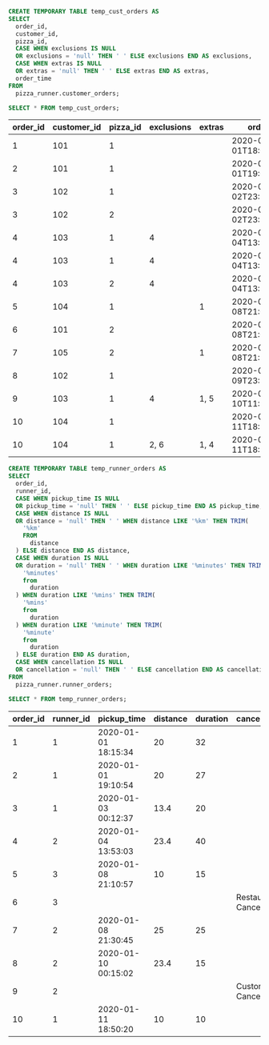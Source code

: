 ```SQL
CREATE TEMPORARY TABLE temp_cust_orders AS 
SELECT 
  order_id, 
  customer_id, 
  pizza_id, 
  CASE WHEN exclusions IS NULL 
  OR exclusions = 'null' THEN ' ' ELSE exclusions END AS exclusions, 
  CASE WHEN extras IS NULL 
  OR extras = 'null' THEN ' ' ELSE extras END AS extras, 
  order_time 
FROM 
  pizza_runner.customer_orders;
```
```SQL
SELECT * FROM temp_cust_orders;
```

| order_id | customer_id | pizza_id | exclusions | extras | order_time               |
| -------- | ----------- | -------- | ---------- | ------ | ------------------------ |
| 1        | 101         | 1        |            |        | 2020-01-01T18:05:02.000Z |
| 2        | 101         | 1        |            |        | 2020-01-01T19:00:52.000Z |
| 3        | 102         | 1        |            |        | 2020-01-02T23:51:23.000Z |
| 3        | 102         | 2        |            |        | 2020-01-02T23:51:23.000Z |
| 4        | 103         | 1        | 4          |        | 2020-01-04T13:23:46.000Z |
| 4        | 103         | 1        | 4          |        | 2020-01-04T13:23:46.000Z |
| 4        | 103         | 2        | 4          |        | 2020-01-04T13:23:46.000Z |
| 5        | 104         | 1        |            | 1      | 2020-01-08T21:00:29.000Z |
| 6        | 101         | 2        |            |        | 2020-01-08T21:03:13.000Z |
| 7        | 105         | 2        |            | 1      | 2020-01-08T21:20:29.000Z |
| 8        | 102         | 1        |            |        | 2020-01-09T23:54:33.000Z |
| 9        | 103         | 1        | 4          | 1, 5   | 2020-01-10T11:22:59.000Z |
| 10       | 104         | 1        |            |        | 2020-01-11T18:34:49.000Z |
| 10       | 104         | 1        | 2, 6       | 1, 4   | 2020-01-11T18:34:49.000Z |


```SQL
CREATE TEMPORARY TABLE temp_runner_orders AS 
SELECT 
  order_id, 
  runner_id, 
  CASE WHEN pickup_time IS NULL 
  OR pickup_time = 'null' THEN ' ' ELSE pickup_time END AS pickup_time, 
  CASE WHEN distance IS NULL 
  OR distance = 'null' THEN ' ' WHEN distance LIKE '%km' THEN TRIM(
    '%km' 
    FROM 
      distance
  ) ELSE distance END AS distance, 
  CASE WHEN duration IS NULL 
  OR duration = 'null' THEN ' ' WHEN duration LIKE '%minutes' THEN TRIM(
    '%minutes' 
    from 
      duration
  ) WHEN duration LIKE '%mins' THEN TRIM(
    '%mins' 
    from 
      duration
  ) WHEN duration LIKE '%minute' THEN TRIM(
    '%minute' 
    from 
      duration
  ) ELSE duration END AS duration, 
  CASE WHEN cancellation IS NULL 
  OR cancellation = 'null' THEN ' ' ELSE cancellation END AS cancellation 
FROM 
  pizza_runner.runner_orders;
```
```SQL
SELECT * FROM temp_runner_orders;
```

| order_id | runner_id | pickup_time         | distance | duration | cancellation            |
| -------- | --------- | ------------------- | -------- | -------- | ----------------------- |
| 1        | 1         | 2020-01-01 18:15:34 | 20       | 32       |                         |
| 2        | 1         | 2020-01-01 19:10:54 | 20       | 27       |                         |
| 3        | 1         | 2020-01-03 00:12:37 | 13.4     | 20       |                         |
| 4        | 2         | 2020-01-04 13:53:03 | 23.4     | 40       |                         |
| 5        | 3         | 2020-01-08 21:10:57 | 10       | 15       |                         |
| 6        | 3         |                     |          |          | Restaurant Cancellation |
| 7        | 2         | 2020-01-08 21:30:45 | 25       | 25       |                         |
| 8        | 2         | 2020-01-10 00:15:02 | 23.4     | 15       |                         |
| 9        | 2         |                     |          |          | Customer Cancellation   |
| 10       | 1         | 2020-01-11 18:50:20 | 10       | 10       |                         |




